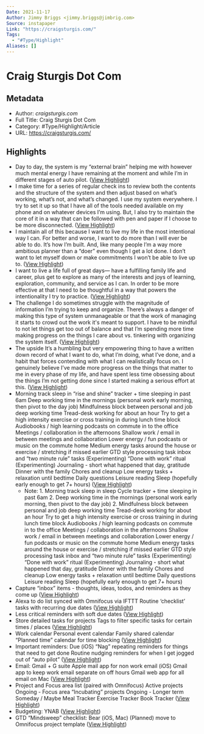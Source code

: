 ```yaml
---
Date: 2021-11-17
Author: Jimmy Briggs <jimmy.briggs@jimbrig.com>
Source: instapaper
Link: "https://craigsturgis.com/"
Tags:
  - "#Type/Highlight"
Aliases: []
---
```


# Craig Sturgis Dot Com

## Metadata

* Author: *craigsturgis.com*
* Full Title: Craig Sturgis Dot Com
* Category: #Type/Highlight/Article
* URL: https://craigsturgis.com/

## Highlights

* Day to day, the system is my “external brain” helping me with however much mental energy I have remaining at the moment and while I’m in different stages of auto pilot. ([View Highlight](https://instapaper.com/read/1390675129/15634979))
* I make time for a series of regular check ins to review both the contents and the structure of the system and then adjust based on what’s working, what’s not, and what’s changed.
  I use my system everywhere. I try to set it up so that I have all of the tools needed available on my phone and on whatever devices I’m using.
  But, I also try to maintain the core of it in a way that can be followed with pen and paper if I choose to be more disconnected. ([View Highlight](https://instapaper.com/read/1390675129/15634986))
* I maintain all of this because I want to live my life in the most intentional way I can.
  For better and worse, I want to do more than I will ever be able to do. It’s how I’m built. And, like many people I’m a way more ambitious planner than a “doer” even though I get a lot done.
  I don’t want to let myself down or make commitments I won’t be able to live up to. ([View Highlight](https://instapaper.com/read/1390675129/15634987))
* I want to live a life full of great days— have a fulfilling family life and career, plus get to explore as many of the interests and joys of learning, exploration, community, and service as I can.
  In order to be more effective at that I need to be thoughtful in a way that powers the intentionality I try to practice. ([View Highlight](https://instapaper.com/read/1390675129/15634992))
* The challenge
  I do sometimes struggle with the magnitude of information I’m trying to keep and organize. There’s always a danger of making this type of system unmanageable or that the work of managing it starts to crowd out the work it's meant to support.
  I have to be mindful to not let things get too out of balance and that I’m spending more time making progress on the things I care about vs. tinkering with organizing the system itself. ([View Highlight](https://instapaper.com/read/1390675129/15634995))
* The upside
  It’s a humbling but very empowering thing to have a written down record of what I want to do, what I’m doing, what I’ve done, and a habit that forces contending with what I can realistically focus on.
  I genuinely believe I’ve made more progress on the things that matter to me in every phase of my life, and have spent less time obsessing about the things I’m not getting done since I started making a serious effort at this. ([View Highlight](https://instapaper.com/read/1390675129/15634999))
* Morning track sleep in “rise and shine” tracker + time sleeping in past 6am
  Deep working time in the mornings (personal work early morning, then pivot to the day job)
  Mindfulness block between personal and job deep working time
  Tread-desk working for about an hour
  Try to get a high intensity exercise or cross training in during lunch time block
  Audiobooks / high learning podcasts on commute in to the office
  Meetings / collaboration in the afternoons
  Shallow work / email in between meetings and collaboration
  Lower energy / fun podcasts or music on the commute home
  Medium energy tasks around the house or exercise / stretching if missed earlier
  GTD style processing task inbox and “two minute rule” tasks
  (Experimenting) “Done with work” ritual
  (Experimenting) Journaling - short what happened that day, gratitude
  Dinner with the family
  Chores and cleanup
  Low energy tasks + relaxation until bedtime
  Daily questions
  Leisure reading
  Sleep (hopefully early enough to get 7+ hours) ([View Highlight](https://instapaper.com/read/1390675129/15635006))
  * Note: 1. Morning track sleep in sleep Cycle tracker + time sleeping in past 6am
    2. Deep working time in the mornings (personal work early morning, then pivot to the day job)
    2. Mindfulness block between personal and job deep working time
       Tread-desk working for about an hour
       Try to get a high intensity exercise or cross training in during lunch time block
       Audiobooks / high learning podcasts on commute in to the office
       Meetings / collaboration in the afternoons
       Shallow work / email in between meetings and collaboration
       Lower energy / fun podcasts or music on the commute home
       Medium energy tasks around the house or exercise / stretching if missed earlier
       GTD style processing task inbox and “two minute rule” tasks
       (Experimenting) “Done with work” ritual
       (Experimenting) Journaling - short what happened that day, gratitude
       Dinner with the family
       Chores and cleanup
       Low energy tasks + relaxation until bedtime
       Daily questions
       Leisure reading
       Sleep (hopefully early enough to get 7+ hours)
* Capture “inbox” items - thoughts, ideas, todos, and reminders as they come up ([View Highlight](https://instapaper.com/read/1390675129/15635012))
* Alexa to do list synced with Omnifocus via IFTTT
  Routine ‘checklist’ tasks with recurring due dates ([View Highlight](https://instapaper.com/read/1390675129/15635013))
* Less critical reminders with soft due dates ([View Highlight](https://instapaper.com/read/1390675129/15635014))
* Store detailed tasks for projects
  Tags to filter specific tasks for certain times / places ([View Highlight](https://instapaper.com/read/1390675129/15635017))
* Work calendar
  Personal event calendar
  Family shared calendar
  “Planned time” calendar for time blocking ([View Highlight](https://instapaper.com/read/1390675129/15635019))
* Important reminders: Due (iOS)
  “Nag” repeating reminders for things that need to get done
  Routine nudging reminders for when I get jogged out of “auto pilot” ([View Highlight](https://instapaper.com/read/1390675129/15635020))
* Email: Gmail + G suite
  Apple mail app for non work email (iOS)
  Gmail app to keep work email separate on off hours
  Gmail web app for all email on Mac ([View Highlight](https://instapaper.com/read/1390675129/15635022))
* Project and Focus area list (paired with Omnifocus)
  Active projects
  Ongoing - Focus area
  “Incubating” projects
  Ongoing - Longer term
  Someday / Maybe
  Meal Tracker
  Exercise Tracker
  Book Tracker ([View Highlight](https://instapaper.com/read/1390675129/15635025))
* Budgeting: YNAB ([View Highlight](https://instapaper.com/read/1390675129/15635114))
* GTD “Mindsweep” checklist: Bear (iOS, Mac)
  (Planned) move to Omnifocus project template ([View Highlight](https://instapaper.com/read/1390675129/15635115))
